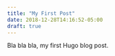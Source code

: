 ```yaml
---
title: "My First Post"
date: 2018-12-28T14:16:52-05:00
draft: true
---
```


Bla bla bla, my first Hugo blog post.
